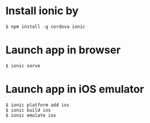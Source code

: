 # Install ionic by  

    $ npm install -g cordova ionic 

# Launch app in browser

    $ ionic serve

# Launch app in iOS emulator   

    $ ionic platform add ios
    $ ionic build ios
    $ ionic emulate ios
